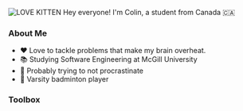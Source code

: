 ![LOVE KITTEN](https://github.com/CX899/CX899/assets/107780433/1c939e2d-ecfc-4713-829e-fcc2f1378c04)
Hey everyone! I'm Colin, a student from Canada 🇨🇦

### About Me
- ❤️  Love to tackle problems that make my brain overheat.
- 📚 Studying Software Engineering at McGill University
- 💼 Probably trying to not procrastinate
- 🏸 Varsity badminton player


### Toolbox

<!--
**CX899/CX899** is a ✨ _special_ ✨ repository because its `README.md` (this file) appears on your GitHub profile.

Here are some ideas to get you started:

- 🔭 I’m currently working on ...
- 🌱 I’m currently learning ...
- 👯 I’m looking to collaborate on ...
- 🤔 I’m looking for help with ...
- 💬 Ask me about ...
- 📫 How to reach me: ...
- 😄 Pronouns: ...
- ⚡ Fun fact: ...
-->
